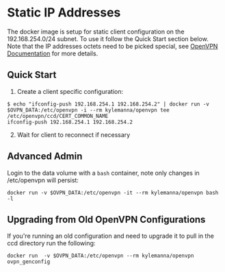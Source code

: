 # Static IP Addresses

The docker image is setup for static client configuration on the 192.168.254.0/24 subnet.  To use it follow the Quick Start section below.  Note that the IP addresses octets need to be picked special, see [OpenVPN Documentation](https://openvpn.net/index.php/open-source/documentation/howto.html#policy) for more details.

## Quick Start

1. Create a client specific configuration:

```
$ echo "ifconfig-push 192.168.254.1 192.168.254.2" | docker run -v $OVPN_DATA:/etc/openvpn -i --rm kylemanna/openvpn tee /etc/openvpn/ccd/CERT_COMMON_NAME
ifconfig-push 192.168.254.1 192.168.254.2
```

2. Wait for client to reconnect if necessary

## Advanced Admin

Login to the data volume with a `bash` container, note only changes in /etc/openvpn will persist:

```
docker run -v $OVPN_DATA:/etc/openvpn -it --rm kylemanna/openvpn bash -l
```

## Upgrading from Old OpenVPN Configurations

If you're running an old configuration and need to upgrade it to pull in the ccd directory run the following:

```
docker run  -v $OVPN_DATA:/etc/openvpn --rm kylemanna/openvpn ovpn_genconfig
```

